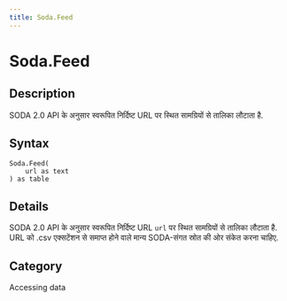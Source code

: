 ```yaml
---
title: Soda.Feed
---
```


# Soda.Feed


## Description

SODA 2.0 API के अनुसार स्वरूपित निर्दिष्ट URL पर स्थित सामग्रियों से तालिका लौटाता है.


## Syntax

```powerquery
Soda.Feed(
    url as text
) as table
```


## Details

SODA 2.0 API के अनुसार स्वरूपित निर्दिष्ट URL <code>url</code> पर स्थित सामग्रियों से तालिका लौटाता है. URL को .csv एक्सटेंशन से समाप्त होने वाले मान्य SODA-संगत स्रोत की ओर संकेत करना चाहिए.



## Category
Accessing data
